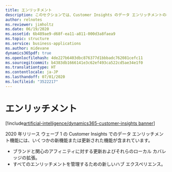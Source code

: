 ```yaml
---
title: エンリッチメント
description: このセクションでは、Customer Insights のデータ エンリッチメントの機能強化に対する更新の一覧を示します。
author: relnotes
ms.reviewer: jimholtz
ms.date: 06/19/2020
ms.assetid: 6b489ae9-d68f-ea11-a811-000d3a8faea9
ms.topic: structure
ms.service: business-applications
ms.author: midevane
dynamics365pdf: true
ms.openlocfilehash: 4de227b6403dbc876377d1bbbadc762081cefc11
ms.sourcegitcommit: b4383db1666141e3c62ef493ca522cd5ae34e1f0
ms.translationtype: HT
ms.contentlocale: ja-JP
ms.lasthandoff: 07/01/2020
ms.locfileid: "3522217"
---
```

# <a name="enrichment"></a>エンリッチメント

[!include[artificial-intelligence/dynamics365-customer-insights banner](../includes/artificial-intelligence/dynamics365-customer-insights.md)]

<!--structure start-->
2020 年リリース ウェーブ 1 の Customer Insights でのデータ エンリッチメント機能には、いくつかの新機能または更新された機能が含まれています。 

- ブランドと関心のアフィニティに対する更新およびそれらのローカル カバレッジの拡張。
- すべてのエンリッチメントを管理するための新しいハブ エクスペリエンス。
<!--structure end-->



